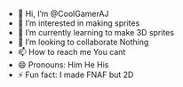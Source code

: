 - 👋 Hi, I’m @CoolGamerAJ
- 👀 I’m interested in making sprites
- 🌱 I’m currently learning to make 3D sprites
- 💞️ I’m looking to collaborate Nothing
- 📫 How to reach me You cant
- 😄 Pronouns: Him He His
- ⚡ Fun fact: I made FNAF but 2D

<!---
CoolGamerAJ/CoolGamerAJ is a ✨ special ✨ repository because its `README.md` (this file) appears on your GitHub profile.
You can click the Preview link to take a look at your changes.
--->
